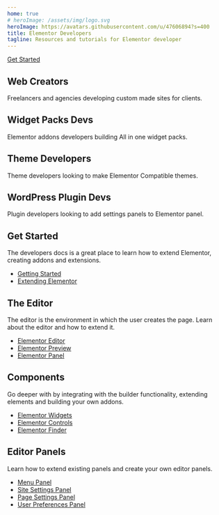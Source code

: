 ```yaml
---
home: true
# heroImage: /assets/img/logo.svg
heroImage: https://avatars.githubusercontent.com/u/47606894?s=400
title: Elementor Developers
tagline: Resources and tutorials for Elementor developer
---
```


<p class="action">
  <a href="/getting-started/" class="action-button">Get Started</a>
</p>

<div class="user-types">

  <div class="user-type">
    <h2>Web Creators</h2>
    <p>Freelancers and agencies developing custom made sites for clients.</p>
  </div>

  <div class="user-type">
    <h2>Widget Packs Devs</h2>
    <p>Elementor addons developers building All in one widget packs.</p>
  </div>

  <div class="user-type">
    <h2>Theme Developers</h2>
    <p>Theme developers looking to make Elementor Compatible themes.</p>
  </div>

  <div class="user-type">
    <h2>WordPress Plugin Devs</h2>
    <p>Plugin developers looking to add settings panels to Elementor panel.</p>
  </div>

</div>

<div class="features">

  <div class="feature">
    <h2>Get Started</h2>
    <p>The developers docs is a great place to learn how to extend Elementor, creating addons and extensions.</p>
    <ul>
      <li><a href="/getting-started/">Getting Started</a></li>
      <li><a href="/getting-started/extending-elementor">Extending Elementor</a></li>
    </ul>
  </div>

  <div class="feature">
    <h2>The Editor</h2>
    <p>The editor is the environment in which the user creates the page. Learn about the editor and how to extend it.</p>
    <ul>
      <li><a href="/editor/elementor-editor">Elementor Editor</a></li>
      <li><a href="/editor/elementor-preview">Elementor Preview</a></li>
      <li><a href="/editor/elementor-panel">Elementor Panel</a></li>
    </ul>
  </div>

  <div class="feature">
    <h2>Components</h2>
    <p>Go deeper with by integrating with the builder functionality, extending elements and building your own addons.</p>
    <ul>
      <li><a href="/widgets/">Elementor Widgets</a></li>
      <li><a href="/controls/">Elementor Controls</a></li>
      <li><a href="/finder/">Elementor Finder</a></li>
    </ul>
  </div>

  <div class="feature">
    <h2>Editor Panels</h2>
    <p>Learn how to extend existing panels and create your own editor panels.</p>
    <ul>
      <li><a href="/editor/menu-panel">Menu Panel</a></li>
      <li><a href="/editor/site-settings-panel">Site Settings Panel</a></li>
      <li><a href="/editor/page-settings-panel">Page Settings Panel</a></li>
      <li><a href="/editor/user-preferences-panel">User Preferences Panel</a></li>
    </ul>
  </div>

</div>
